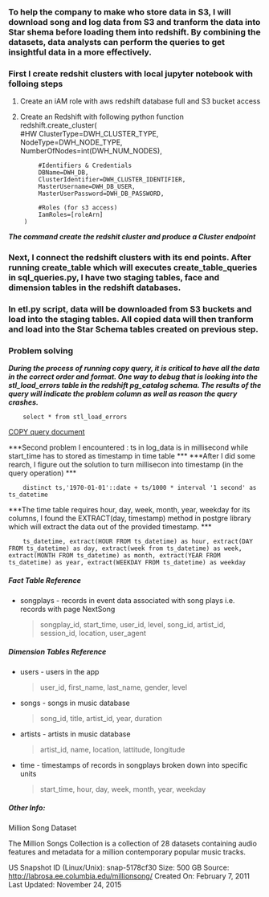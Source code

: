 ### To help the company to make who store data in S3, I will download song and log data from S3 and tranform the data into Star shema before loading them into redshift. By combining the datasets, data analysts can perform the queries to get insightful data in a more effectively. 

### First I create redshit clusters with local jupyter notebook with folloing steps

1. Create an iAM role with aws redshift database full and S3 bucket access
2. Create an Redshift with following python function 
        redshift.create_cluster(        
            #HW
            ClusterType=DWH_CLUSTER_TYPE,
            NodeType=DWH_NODE_TYPE,
            NumberOfNodes=int(DWH_NUM_NODES),

            #Identifiers & Credentials
            DBName=DWH_DB,
            ClusterIdentifier=DWH_CLUSTER_IDENTIFIER,
            MasterUsername=DWH_DB_USER,
            MasterUserPassword=DWH_DB_PASSWORD,
            
            #Roles (for s3 access)
            IamRoles=[roleArn]  
        )
   

***The command create the redshit cluster and produce a Cluster endpoint***
 
### Next, I connect the redshift clusters with its end points. After running create_table which will executes create_table_queries in sql_queries.py,  I have two staging tables, face and dimension tables in the redshift databases.

### In etl.py script, data will be downloaded from S3 buckets and load into the staging tables. All copied data will then tranform and load into the Star Schema tables created on previous step.  

### Problem solving

***During the process of running copy query, it is critical to have all the data in the correct order and format. One way to debug that is looking into the stl_load_errors table in the redshift pg_catalog schema. The results of the query will indicate the problem column as well as reason the query crashes.***

        select * from stl_load_errors

[COPY query document](https://docs.aws.amazon.com/redshift/latest/dg/r_COPY.html)


***Second problem I encountered : ts in log_data is in millisecond while start_time has to stored as timestamp in time table ***
***After I did some rearch, I figure out the solution to turn millisecon into timestamp (in the query operation) ***

        distinct ts,'1970-01-01'::date + ts/1000 * interval '1 second' as ts_datetime
        
***The time table requires hour, day, week, month, year, weekday for its columns, I found the EXTRACT(day, timestamp) method in postgre library which will extract the data out of the provided timestamp. ***

        ts_datetime, extract(HOUR FROM ts_datetime) as hour, extract(DAY FROM ts_datetime) as day, extract(week from ts_datetime) as week, extract(MONTH FROM ts_datetime) as month, extract(YEAR FROM ts_datetime) as year, extract(WEEKDAY FROM ts_datetime) as weekday 

##### Fact Table Reference

* songplays - records in event data associated with song plays i.e. records with page NextSong
    > songplay_id, start_time, user_id, level, song_id, artist_id, session_id, location, user_agent

##### Dimension Tables Reference

* users - users in the app
    > user_id, first_name, last_name, gender, level
* songs - songs in music database
    > song_id, title, artist_id, year, duration
* artists - artists in music database
    > artist_id, name, location, lattitude, longitude
* time - timestamps of records in songplays broken down into specific units
    > start_time, hour, day, week, month, year, weekday

##### Other Info:


Million Song Dataset

The Million Songs Collection is a collection of 28 datasets containing audio features and metadata for a million contemporary popular music tracks.

US Snapshot ID (Linux/Unix): snap-5178cf30
Size: 500 GB
Source: http://labrosa.ee.columbia.edu/millionsong/
Created On: February 7, 2011
Last Updated: November 24, 2015


